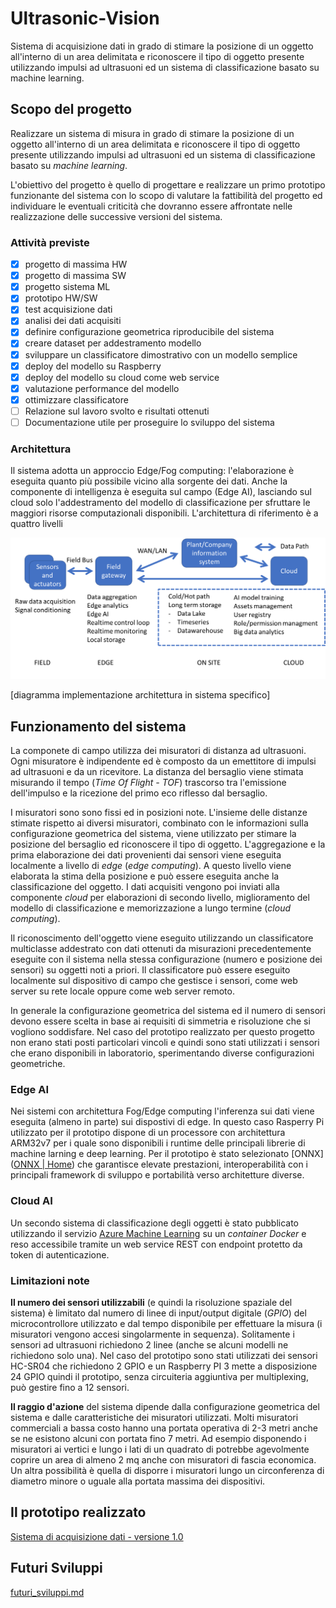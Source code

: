 # Ultrasonic-Vision
Sistema di acquisizione dati in grado di stimare la posizione di un oggetto all'interno di un area delimitata e riconoscere il tipo di oggetto presente utilizzando impulsi ad ultrasuoni ed un sistema di classificazione basato su machine learning.

## Scopo del progetto 

Realizzare un sistema di misura in grado di stimare la posizione di un oggetto  all'interno di un area delimitata e riconoscere il tipo di oggetto presente utilizzando impulsi ad ultrasuoni ed un sistema di classificazione basato su _machine learning_. 

L'obiettivo del progetto è quello di progettare e realizzare un primo prototipo funzionante del sistema con lo scopo di valutare la fattibilità del progetto ed individuare le eventuali criticità che dovranno essere affrontate nelle realizzazione delle successive versioni del sistema.

### Attività previste

- [x] progetto di massima HW
- [x] progetto di massima SW
- [x] progetto sistema ML
- [x] prototipo HW/SW
- [x] test acquisizione dati
- [x] analisi dei dati acquisiti
- [x] definire configurazione geometrica riproducibile del sistema
- [x] creare dataset per addestramento modello
- [x] sviluppare un classificatore dimostrativo con un modello semplice
- [x] deploy del modello su Raspberry 
- [x] deploy del modello su cloud come web service
- [x] valutazione performance del modello
- [x] ottimizzare classificatore
- [ ] Relazione sul lavoro svolto e risultati ottenuti
- [ ] Documentazione utile per proseguire lo sviluppo del sistema 

### Architettura

Il sistema adotta un approccio Edge/Fog computing: l'elaborazione è eseguita quanto più possibile vicino alla sorgente dei dati.  Anche la componente di intelligenza è eseguita sul campo (Edge AI), lasciando sul cloud solo l'addestramento del modello di classificazione per sfruttare le maggiori risorse computazionali disponibili. L'architettura di riferimento è a quattro livelli

![image-20201229054638716](media/architecture_field_edge_fog_cloud_with_task.png)

[diagramma implementazione architettura in sistema specifico]

  

## Funzionamento del sistema

La componete di campo utilizza dei misuratori di distanza ad ultrasuoni. Ogni misuratore è indipendente ed è composto da un emettitore di impulsi ad ultrasuoni e da un ricevitore. La distanza del bersaglio viene stimata misurando il tempo (_Time Of Flight - TOF_) trascorso tra l'emissione dell'impulso e la ricezione del primo eco riflesso dal bersaglio.

I misuratori sono sono fissi ed in posizioni note. L'insieme delle distanze stimate rispetto ai diversi misuratori, combinato con le informazioni sulla configurazione geometrica del sistema,  viene utilizzato per stimare la posizione del bersaglio ed riconoscere  il tipo di oggetto. L'aggregazione e la prima elaborazione dei dati provenienti dai sensori viene eseguita localmente a livello di _edge_ (_edge computing_). A questo livello viene elaborata la stima della posizione e può essere eseguita anche la classificazione del oggetto. I dati acquisiti vengono poi inviati alla componente _cloud_ per elaborazioni di secondo livello, miglioramento del modello di classificazione e memorizzazione a lungo termine (_cloud computing_).

Il riconoscimento dell'oggetto viene eseguito utilizzando un classificatore multiclasse addestrato con dati ottenuti da misurazioni precedentemente eseguite con il sistema nella stessa configurazione (numero e posizione dei sensori) su oggetti noti a priori. Il classificatore può essere eseguito localmente sul dispositivo di campo che gestisce i sensori, come web server su rete locale oppure come web server remoto. 

In generale la configurazione geometrica del sistema ed il numero di sensori devono essere scelta in base ai requisiti di simmetria e risoluzione che si vogliono soddisfare. Nel caso del prototipo realizzato per questo progetto non erano stati posti  particolari vincoli e quindi sono stati utilizzati i sensori che erano disponibili in laboratorio, sperimentando diverse configurazioni geometriche. 

### Edge AI

Nei sistemi con architettura Fog/Edge computing l'inferenza sui dati viene eseguita (almeno in parte) sui dispostivi di edge. In questo caso Rasperry Pi  utilizzato per il prototipo dispone di un processore con architettura ARM32v7 per i quale sono disponibili i runtime delle principali librerie di machine larning e deep learning. Per il prototipo è stato selezionato [ONNX]([ONNX | Home](https://onnx.ai/)) che garantisce elevate prestazioni, interoperabilità con i principali framework di sviluppo e portabilità verso architetture diverse.

### Cloud AI

Un secondo sistema di classificazione degli oggetti è stato pubblicato utilizzando  il servizio [Azure Machine Learning](https://azure.microsoft.com/it-it/services/machine-learning/) su un _container Docker_ e reso accessibile tramite un web service REST con endpoint protetto da token di autenticazione.

### Limitazioni note

**Il numero dei sensori utilizzabili** (e quindi la risoluzione spaziale del sistema) è limitato dal numero di linee di input/output digitale (_GPIO_)  del microcontrollore utilizzato e dal tempo disponibile per effettuare la misura (i misuratori vengono accesi singolarmente in sequenza). Solitamente i sensori ad ultrasuoni richiedono 2 linee (anche se alcuni modelli ne richiedono solo una). Nel caso del prototipo sono stati utilizzati dei sensori HC-SR04 che richiedono 2 GPIO e un Raspberry PI 3 mette a disposizione 24 GPIO quindi il prototipo, senza circuiteria aggiuntiva per multiplexing, può gestire fino a 12 sensori.

**Il raggio d'azione** del sistema dipende dalla configurazione geometrica del sistema e dalle caratteristiche dei misuratori utilizzati. Molti misuratori commerciali a bassa costo hanno una portata operativa di 2-3 metri anche se ne esistono alcuni con portata fino 7 metri.  Ad esempio disponendo i misuratori ai vertici e lungo i lati di un quadrato di potrebbe agevolmente coprire un area di almeno 2 mq anche con misuratori di fascia economica. Un altra possibilità è quella di disporre i misuratori lungo un circonferenza di diametro minore o uguale alla portata massima dei dispositivi.

## Il prototipo realizzato

 [Sistema di acquisizione dati - versione 1.0](docs\prototipo_version_01.md) 

## Futuri Sviluppi 

 [futuri_sviluppi.md](docs\futuri_sviluppi.md) 


